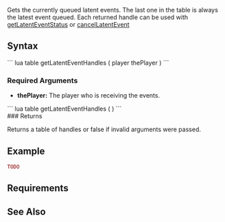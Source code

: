 Gets the currently queued latent events. The last one in the table is always the latest event queued. Each returned handle can be used with [getLatentEventStatus](/getLatentEventStatus.md "wikilink") or [cancelLatentEvent](/cancelLatentEvent.md "wikilink")

Syntax
------

<section name="Server" class="server" show="true">
``` lua
table getLatentEventHandles ( player thePlayer )
```

### Required Arguments

-   **thePlayer:** The player who is receiving the events.

</section>
<section name="Client" class="client" show="true">
``` lua
table getLatentEventHandles ( )
```

</section>
### Returns

Returns a table of handles or false if invalid arguments were passed.

Example
-------

``` lua
TODO
```

Requirements
------------

See Also
--------
